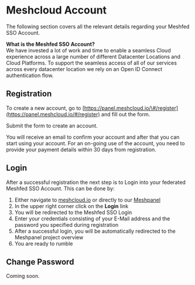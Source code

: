 # Meshcloud Account

The following section covers all the relevant details regarding your Meshfed SSO Account.

**What is the Meshfed SSO Account?**  
We have invested a lot of work and time to enable a seamless Cloud experience across a large number of different Datacenter Locations and Cloud Platforms. To support the seamless access of all of our services across every datacenter location we rely on an Open ID Connect authentication flow.

## Registration

To create a new account, go to [https://panel.meshcloud.io/\#/register](https://panel.meshcloud.io/#/register) and fill out the form.

Submit the form to create an account.

You will receive an email to confirm your account and after that you can start using your account. For an on-going use of the account, you need to provide your payment details within 30 days from registration.

## Login

After a successful registration the next step is to Login into your federated Meshfed SSO Account. This can be done by:

1. Either navigate to [meshcloud.io](https://www.meshcloud.io) or directly to our [Meshpanel](https://panel.meshcloud.io)
2. In the upper right corner click on the **Login** link
3. You will be redirected to the Meshfed SSO Login
4. Enter your credentials consisting of your E-Mail address and the password you specified during registration
5. After a successful login, you will be automatically redirected to the Meshpanel project overview 
6. You are ready to rumble

## Change Password

Coming soon.

